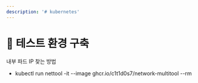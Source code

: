 ```yaml
---
description: '# kubernetes'
---
```


# 🧊 테스트 환경 구축

내부 파드 IP 찾는 방법

* kubectl run nettool -it --image ghcr.io/c1t1d0s7/network-multitool --rm
